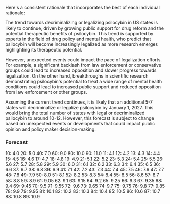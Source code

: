 Here's a consistent rationale that incorporates the best of each individual rationale:

The trend towards decriminalizing or legalizing psilocybin in US states is likely to continue, driven by growing public support for drug reform and the potential therapeutic benefits of psilocybin. This trend is supported by experts in the field of drug policy and mental health, who predict that psilocybin will become increasingly legalized as more research emerges highlighting its therapeutic potential.

However, unexpected events could impact the pace of legalization efforts. For example, a significant backlash from law enforcement or conservative groups could lead to increased opposition and slower progress towards legalization. On the other hand, breakthroughs in scientific research demonstrating psilocybin's potential to treat a wide range of mental health conditions could lead to increased public support and reduced opposition from law enforcement or other groups.

Assuming the current trend continues, it is likely that an additional 5-7 states will decriminalize or legalize psilocybin by January 1, 2027. This would bring the total number of states with legal or decriminalized psilocybin to around 10-12. However, this forecast is subject to change based on unexpected events or developments that could impact public opinion and policy maker decision-making.

### Forecast

10: 4.0
20: 5.0
40: 7.0
60: 9.0
80: 10.0
90: 11.0
11: 4.1
12: 4.2
13: 4.3
14: 4.4
15: 4.5
16: 4.6
17: 4.7
18: 4.8
19: 4.9
21: 5.1
22: 5.2
23: 5.3
24: 5.4
25: 5.5
26: 5.6
27: 5.7
28: 5.8
29: 5.9
30: 6.0
31: 6.1
32: 6.2
33: 6.3
34: 6.4
35: 6.5
36: 6.6
37: 6.7
38: 6.8
39: 6.9
41: 7.1
42: 7.2
43: 7.3
44: 7.4
45: 7.5
46: 7.6
47: 7.7
48: 7.8
49: 7.9
50: 8.0
51: 8.1
52: 8.2
53: 8.3
54: 8.4
55: 8.5
56: 8.6
57: 8.7
58: 8.8
59: 8.9
61: 9.05
62: 9.1
63: 9.15
64: 9.2
65: 9.25
66: 9.3
67: 9.35
68: 9.4
69: 9.45
70: 9.5
71: 9.55
72: 9.6
73: 9.65
74: 9.7
75: 9.75
76: 9.8
77: 9.85
78: 9.9
79: 9.95
81: 10.1
82: 10.2
83: 10.3
84: 10.4
85: 10.5
86: 10.6
87: 10.7
88: 10.8
89: 10.9